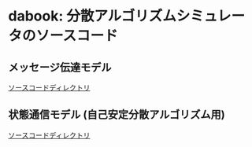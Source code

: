 # dabook: 分散アルゴリズムシミュレータのソースコード

## メッセージ伝達モデル
[ソースコードディレクトリ](https://pages.github.com/h.kakugawa/mpda/)

## 状態通信モデル (自己安定分散アルゴリズム用)
[ソースコードディレクトリ](https://pages.github.com/h.kakugawa/mpda/)
